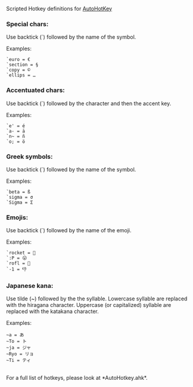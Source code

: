 Scripted Hotkey definitions for [AutoHotKey](https://autohotkey.com/download/)

### Special chars: ###

Use backtick (`) followed by the name of the symbol.

Examples:

```
`euro = €
`section = §
`copy = ©
`ellips = …
```


### Accentuated chars: ###

Use backtick (`) followed by the character and then the accent key.

Examples:

```
`e' = é
`a- = ā
`n~ = ñ
`o; = ö
```


### Greek symbols: ###

Use backtick (`) followed by the name of the symbol.

Examples:

```
`beta = ß
`sigma = σ
`Sigma = Σ
```


### Emojis: ###

Use backtick (`) followed by the name of the emoji.

Examples:

```
`rocket = 🚀
`:P = 😛
`rofl = 🤣
`-1 = 👎
```


### Japanese kana: ###

Use tilde (~) followed by the the syllable.
Lowercase syllable are replaced with the hiragana character.
Uppercase (or capitalized) syllable are replaced with the katakana character.

Examples:

```
~a = あ
~To = ト
~ja = ジャ
~Ryo = リョ
~Ti = ティ
```

<br>
For a full list of hotkeys, please look at *AutoHotkey.ahk*.
